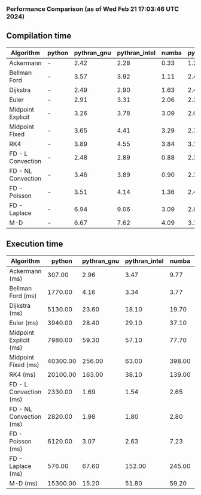 ### Performance Comparison (as of Wed Feb 21 17:03:46 UTC 2024)
## Compilation time
Algorithm                 | python                    | pythran_gnu               | pythran_intel             | numba                     | pyccel_fortran_gnu        | pyccel_c_gnu              | pyccel_fortran_intel      | pyccel_c_intel           
------------------------- | ------------------------- | ------------------------- | ------------------------- | ------------------------- | ------------------------- | ------------------------- | ------------------------- | -------------------------
Ackermann                 | -                         | 2.42                      | 2.28                      | 0.33                      | 1.27                      | 1.23                      | 1.38                      | 1.31                     
Bellman Ford              | -                         | 3.57                      | 3.92                      | 1.11                      | 2.42                      | 2.56                      | 2.51                      | 3.38                     
Dijkstra                  | -                         | 2.49                      | 2.90                      | 1.63                      | 2.45                      | 2.62                      | 2.65                      | 3.41                     
Euler                     | -                         | 2.91                      | 3.31                      | 2.06                      | 2.38                      | 2.59                      | 2.49                      | 3.35                     
Midpoint Explicit         | -                         | 3.26                      | 3.78                      | 3.09                      | 2.64                      | 2.87                      | 2.75                      | 3.59                     
Midpoint Fixed            | -                         | 3.65                      | 4.41                      | 3.29                      | 2.70                      | 2.92                      | 2.84                      | 3.71                     
RK4                       | -                         | 3.89                      | 4.55                      | 3.84                      | 3.13                      | 3.30                      | 3.24                      | 4.11                     
FD - L Convection         | -                         | 2.48                      | 2.89                      | 0.88                      | 2.33                      | 2.54                      | 2.50                      | 3.31                     
FD - NL Convection        | -                         | 3.46                      | 3.89                      | 0.90                      | 2.34                      | 2.54                      | 2.52                      | 3.32                     
FD - Poisson              | -                         | 3.51                      | 4.14                      | 1.36                      | 2.49                      | 2.65                      | 3.02                      | 3.40                     
FD - Laplace              | -                         | 6.94                      | 9.06                      | 3.09                      | 2.83                      | 3.06                      | 3.07                      | 3.91                     
M-D                       | -                         | 6.67                      | 7.62                      | 4.09                      | 3.19                      | 3.26                      | 3.37                      | 4.32                     

## Execution time
Algorithm                 | python                    | pythran_gnu               | pythran_intel             | numba                     | pyccel_fortran_gnu        | pyccel_c_gnu              | pyccel_fortran_intel      | pyccel_c_intel           
------------------------- | ------------------------- | ------------------------- | ------------------------- | ------------------------- | ------------------------- | ------------------------- | ------------------------- | -------------------------
Ackermann (ms)            | 307.00                    | 2.96                      | 3.47                      | 9.77                      | 1.50                      | 1.54                      | 8.27                      | 3.93                     
Bellman Ford (ms)         | 1770.00                   | 4.16                      | 3.34                      | 3.77                      | 2.99                      | 5.97                      | 4.39                      | 18.70                    
Dijkstra (ms)             | 5130.00                   | 23.60                     | 18.10                     | 19.70                     | 17.90                     | 30.30                     | 25.00                     | 22.70                    
Euler (ms)                | 3940.00                   | 28.40                     | 29.10                     | 37.10                     | 14.80                     | 142.00                    | 14.30                     | 127.00                   
Midpoint Explicit (ms)    | 7980.00                   | 59.30                     | 57.10                     | 77.70                     | 22.90                     | 283.00                    | 15.80                     | 258.00                   
Midpoint Fixed (ms)       | 40300.00                  | 256.00                    | 63.00                     | 398.00                    | 75.00                     | 1410.00                   | 65.50                     | 1260.00                  
RK4 (ms)                  | 20100.00                  | 163.00                    | 38.10                     | 139.00                    | 35.30                     | 485.00                    | 38.20                     | 402.00                   
FD - L Convection (ms)    | 2330.00                   | 1.69                      | 1.54                      | 2.65                      | 1.48                      | 1.85                      | 1.30                      | 3.69                     
FD - NL Convection (ms)   | 2820.00                   | 1.98                      | 1.80                      | 2.80                      | 1.69                      | 1.99                      | 1.52                      | 3.73                     
FD - Poisson (ms)         | 6120.00                   | 3.07                      | 2.63                      | 7.23                      | 2.82                      | 3.81                      | 2.63                      | 8.91                     
FD - Laplace (ms)         | 576.00                    | 67.60                     | 152.00                    | 245.00                    | 62.20                     | 255.00                    | 62.90                     | 306.00                   
M-D (ms)                  | 15300.00                  | 15.20                     | 51.80                     | 59.20                     | 53.70                     | 59.30                     | 70.20                     | 64.50                    
